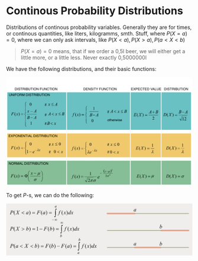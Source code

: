 # Continous Probability Distributions

Distributions of continous probability variables. Generally they are for times, or continous quantities, like liters, kilogramms, smth. Stuff, where $P(X=a) = 0$, where we can only ask intervals, like $P(X<a), P(X>a), P(a<X<b)$

> $P(X=a) = 0$ means, that if we order a 0,5l beer, we will either get a little more, or a little less. Never exactly 0,5000000l

We have the following distributions, and their basic functions:

![Continous Probability Distribution 1](https://github.com/ernestdolog/probability-theory/blob/main/assets/continous_probability_distribution_1.png)

To get $P$-s, we can do the following:

![Continous Probability Distribution 2](https://github.com/ernestdolog/probability-theory/blob/main/assets/continous_probability_distribution_2.png)

